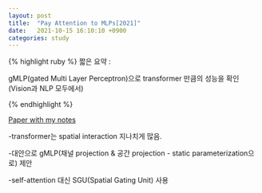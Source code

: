 ```yaml
---
layout: post
title:  "Pay Attention to MLPs[2021]"
date:   2021-10-15 16:10:10 +0900
categories: study
---
```





{% highlight ruby %}
짧은 요약 :

gMLP(gated Multi Layer Perceptron)으로 transformer 만큼의 성능을 확인 (Vision과 NLP 모두에서)

{% endhighlight %}


[Paper with my notes](https://drive.google.com/drive/folders/1UuGhu9ydf3afNAOMErz7DrufVxPy4_MU?usp=sharing)


-transformer는 spatial interaction 지나치게 많음.

-대안으로 gMLP(채널 projection & 공간 projection - static parameterization으로) 제안

-self-attention 대신 SGU(Spatial Gating Unit) 사용

